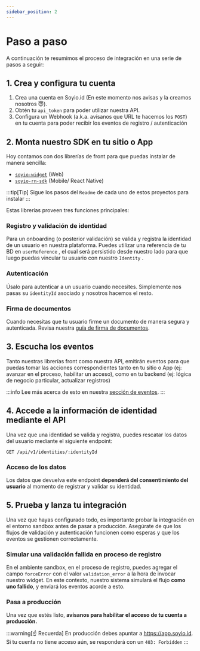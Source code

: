 ```yaml
---
sidebar_position: 2
---
```


# Paso a paso

A continuación te resumimos el proceso de integración en una serie de pasos a seguir:

## 1. Crea y configura tu cuenta

1. Crea una cuenta en Soyio.id (En este momento nos avisas y la creamos nosotros 😇).
2. Obtén tu `api_token` para poder utilizar nuestra API.
3. Configura un Webhook (a.k.a. avísanos que URL te hacemos los `POST`) en tu cuenta para poder recibir los eventos de registro / autenticación

## 2. Monta nuestro SDK en tu sitio o App

Hoy contamos con dos librerías de front para que puedas instalar de manera sencilla:

- [`soyio-widget`](https://www.npmjs.com/package/@soyio/soyio-widget) (Web)
- [`soyio-rn-sdk`](https://www.npmjs.com/package/@soyio/soyio-rn-sdk) (Mobile/ React Native)

:::tip[Tip]
Sigue los pasos del `Readme` de cada uno de estos proyectos para instalar
:::

Estas librerías proveen tres funciones principales:

### Registro y validación de identidad

Para un onboarding (o posterior validación) se valida y registra la identidad de un usuario en nuestra plataforma. Puedes utilizar una referencia de tu BD en `userReference` , el cual será persistido desde nuestro lado para que luego puedas vincular tu usuario con nuestro `Identity` .

### Autenticación

Úsalo para autenticar a un usuario cuando necesites. Simplemente nos pasas su `identityId` asociado y nosotros hacemos el resto.

### Firma de documentos

Cuando necesitas que tu usuario firme un documento de manera segura y autenticada. Revisa nuestra [guía de firma de documentos](./signature).

## 3. Escucha los eventos

Tanto nuestras librerías front como nuestra API, emitirán eventos para que puedas tomar las acciones correspondientes tanto en tu sitio o App (ej: avanzar en el proceso, habilitar un acceso), como en tu backend (ej: lógica de negocio particular, actualizar registros)

:::info
Lee más acerca de esto en nuestra [sección de eventos](./events).
:::

## 4. Accede a la información de identidad mediante el API

Una vez que una identidad se valida y registra, puedes rescatar los datos del usuario mediante el siguiente endpoint:

`GET /api/v1/identities/:identityId`

### Acceso de los datos

Los datos que devuelva este endpoint **dependerá del consentimiento del usuario** al momento de registrar y validar su identidad.

## 5. Prueba y lanza tu integración

Una vez que hayas configurado todo, es importante probar la integración en el entorno sandbox antes de pasar a producción. Asegúrate de que los flujos de validación y autenticación funcionen como esperas y que los eventos se gestionen correctamente.

### Simular una validación fallida en proceso de registro

En el ambiente sandbox, en el proceso de registro, puedes agregar el campo `forceError`  con el valor `validation_error` a la hora de invocar nuestro widget. En este contexto, nuestro sistema simulará el flujo **como uno fallido**, y enviará los eventos acorde a esto.

### Pasa a producción

Una vez que estés listo, **avísanos para habilitar el acceso de tu cuenta a producción.**

:::warning[☝ Recuerda]
En producción debes apuntar a https://app.soyio.id. Si tu cuenta no tiene acceso aún, se responderá con un `403: Forbidden`
:::
